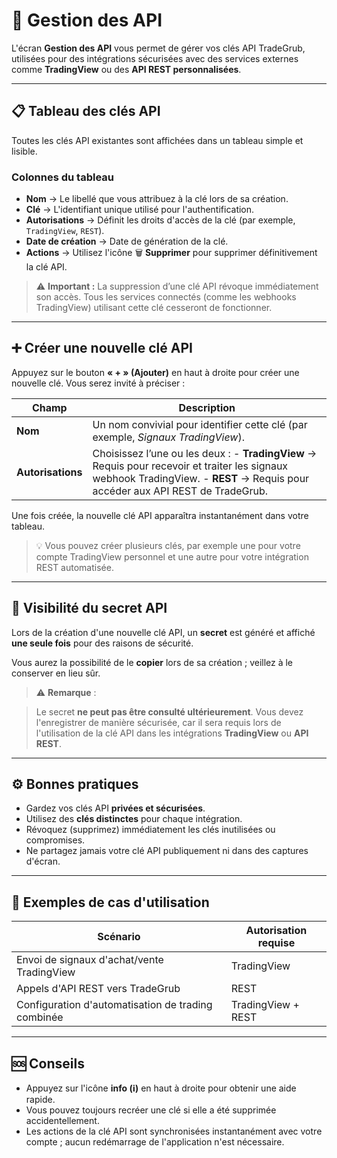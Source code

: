 # 🔑 Gestion des API

L'écran **Gestion des API** vous permet de gérer vos clés API TradeGrub, utilisées pour des intégrations sécurisées avec des services externes comme **TradingView** ou des **API REST personnalisées**.

---
## 📋 Tableau des clés API

Toutes les clés API existantes sont affichées dans un tableau simple et lisible.

### Colonnes du tableau
- **Nom** → Le libellé que vous attribuez à la clé lors de sa création.
- **Clé** → L'identifiant unique utilisé pour l'authentification.
- **Autorisations** → Définit les droits d'accès de la clé (par exemple, `TradingView`, `REST`).
- **Date de création** → Date de génération de la clé.
- **Actions** → Utilisez l'icône 🗑️ **Supprimer** pour supprimer définitivement la clé API.

> ⚠️ **Important :** La suppression d’une clé API révoque immédiatement son accès.
> Tous les services connectés (comme les webhooks TradingView) utilisant cette clé cesseront de fonctionner.

---

## ➕ Créer une nouvelle clé API

Appuyez sur le bouton **« + » (Ajouter)** en haut à droite pour créer une nouvelle clé.
Vous serez invité à préciser :

| Champ | Description |
|--------|--------------|
| **Nom** | Un nom convivial pour identifier cette clé (par exemple, *Signaux TradingView*). |
| **Autorisations** | Choisissez l’une ou les deux : - **TradingView** → Requis pour recevoir et traiter les signaux webhook TradingView. - **REST** → Requis pour accéder aux API REST de TradeGrub. |

Une fois créée, la nouvelle clé API apparaîtra instantanément dans votre tableau.

> 💡 Vous pouvez créer plusieurs clés, par exemple une pour votre compte TradingView personnel et une autre pour votre intégration REST automatisée.

---

## 🔐 Visibilité du secret API

Lors de la création d'une nouvelle clé API, un **secret** est généré et affiché **une seule fois** pour des raisons de sécurité.

Vous aurez la possibilité de le **copier** lors de sa création ; veillez à le conserver en lieu sûr.

> ⚠️ **Remarque** :

> Le secret **ne peut pas être consulté ultérieurement**.
> Vous devez l'enregistrer de manière sécurisée, car il sera requis lors de l'utilisation de la clé API dans les intégrations **TradingView** ou **API REST**.

---

## ⚙️ Bonnes pratiques

- Gardez vos clés API **privées et sécurisées**.
- Utilisez des **clés distinctes** pour chaque intégration.
- Révoquez (supprimez) immédiatement les clés inutilisées ou compromises.
- Ne partagez jamais votre clé API publiquement ni dans des captures d'écran.

---

## 🧩 Exemples de cas d'utilisation

| Scénario | Autorisation requise |
|-----------|---------------------|
| Envoi de signaux d'achat/vente TradingView | TradingView |
| Appels d'API REST vers TradeGrub | REST |
| Configuration d'automatisation de trading combinée | TradingView + REST |

---

## 🆘 Conseils
- Appuyez sur l'icône **info (ℹ️)** en haut à droite pour obtenir une aide rapide.
- Vous pouvez toujours recréer une clé si elle a été supprimée accidentellement.
- Les actions de la clé API sont synchronisées instantanément avec votre compte ; aucun redémarrage de l'application n'est nécessaire.
